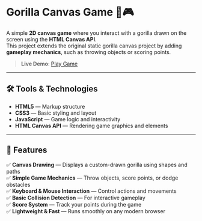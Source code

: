 # Gorilla Canvas Game 🦍🎮

A simple **2D canvas game** where you interact with a gorilla drawn on the screen using the **HTML Canvas API**.  
This project extends the original static gorilla canvas project by adding **gameplay mechanics**, such as throwing objects or scoring points.

> **Live Demo**: [Play Game](https://flavia3107.github.io/freecodecamp-gorilla-game/)

---

## 🛠 Tools & Technologies  

- **HTML5** — Markup structure  
- **CSS3** — Basic styling and layout  
- **JavaScript** — Game logic and interactivity  
- **HTML Canvas API** — Rendering game graphics and elements  

---

## 📂 Features  

✅ **Canvas Drawing** — Displays a custom-drawn gorilla using shapes and paths  
✅ **Simple Game Mechanics** — Throw objects, score points, or dodge obstacles  
✅ **Keyboard & Mouse Interaction** — Control actions and movements  
✅ **Basic Collision Detection** — For interactive gameplay  
✅ **Score System** — Track your points during the game  
✅ **Lightweight & Fast** — Runs smoothly on any modern browser